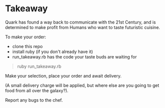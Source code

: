 # Takeaway

Quark has found a way back to communicate with the 21st Century, and is determined to make profit from  Humans who want to taste futuristic cuisine.

To make your order:
 - clone this repo
 - install ruby (if you don't already have it)
 - run_takeaway.rb has the code your taste buds are waiting for

 > ruby run_takeaway.rb 

 Make your selection, place your order and await delivery.

 (A small delivery charge will be applied, but where else are you going to get food from all over the galaxy?).

 Report any bugs to the chef.
